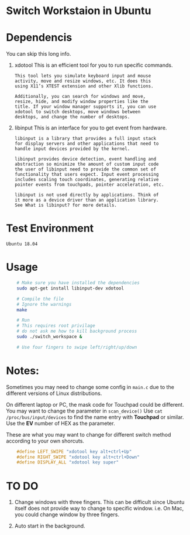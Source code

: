 # Switch Workstaion in Ubuntu

# Dependencis

You can skip this long info.

1. xdotool
    This is an efficient tool for you to run specific commands.
    ```
    This tool lets you simulate keyboard input and mouse
    activity, move and resize windows, etc. It does this
    using X11’s XTEST extension and other Xlib functions.

    Additionally, you can search for windows and move, 
    resize, hide, and modify window properties like the
    title. If your window manager supports it, you can use
    xdotool to switch desktops, move windows between
    desktops, and change the number of desktops.
    ```
2. libinput
    This is an interface for you to get event from hardware.

    ```
    libinput is a library that provides a full input stack
    for display servers and other applications that need to
    handle input devices provided by the kernel.

    libinput provides device detection, event handling and
    abstraction so minimize the amount of custom input code
    the user of libinput need to provide the common set of
    functionality that users expect. Input event processing
    includes scaling touch coordinates, generating relative
    pointer events from touchpads, pointer acceleration, etc.

    libinput is not used directly by applications. Think of
    it more as a device driver than an application library.
    See What is libinput? for more details.
    ```
# Test Environment

    Ubuntu 18.04

# Usage

```bash
    # Make sure you have installed the dependencies
    sudo apt-get install libinput-dev xdotool

    # Compile the file
    # Ignore the warnings
    make

    # Run
    # This requires root privilage
    # do not ask me how to kill background process
    sudo ./switch_workspace &

    # Use four fingers to swipe left/right/up/down
```

# Notes:

Sometimes you may need to change some config in ``main.c`` due to the different versions of Linux distributions.

On different laptop or PC, the mask code for Touchpad could be different. You may want to change the parameter in ``scan_device()``
Use ``cat /proc/bus/input/devices`` to find the name entry with **Touchpad** or similar. Use the **EV** number of HEX as the parameter.

These are what you may want to change for different switch method according to your own shorcuts.

```c
    #define LEFT_SWIPE "xdotool key alt+ctrl+Up"
    #define RIGHT_SWIPE "xdotool key alt+ctrl+Down"
    #define DISPLAY_ALL "xdotool key super"
```

# TO DO

1. Change windows with three fingers.
    This can be difficult since Ubuntu itself does not provide way to change to specific window. i.e. On Mac, you could change window by three fingers.

2. Auto start in the background.
